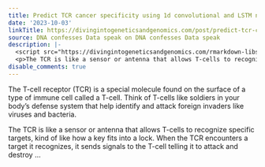 ```yaml
---
title: Predict TCR cancer specificity using 1d convolutional and LSTM neural networks
date: '2023-10-03'
linkTitle: https://divingintogeneticsandgenomics.com/post/predict-tcr-cancer-specificity-using-1d-convolutional-and-lstm-neural-networks/
source: DNA confesses Data speak on DNA confesses Data speak
description: |-
  <script src="https://divingintogeneticsandgenomics.com/rmarkdown-libs/header-attrs/header-attrs.js"></script> <p>The T-cell receptor (TCR) is a special molecule found on the surface of a type of immune cell called a T-cell. Think of T-cells like soldiers in your body’s defense system that help identify and attack foreign invaders like viruses and bacteria.</p>
  <p>The TCR is like a sensor or antenna that allows T-cells to recognize specific targets, kind of like how a key fits into a lock. When the TCR encounters a target it recognizes, it sends signals to the T-cell telling it to attack and destroy  ...
disable_comments: true
---
```

<script src="https://divingintogeneticsandgenomics.com/rmarkdown-libs/header-attrs/header-attrs.js"></script> <p>The T-cell receptor (TCR) is a special molecule found on the surface of a type of immune cell called a T-cell. Think of T-cells like soldiers in your body’s defense system that help identify and attack foreign invaders like viruses and bacteria.</p>
<p>The TCR is like a sensor or antenna that allows T-cells to recognize specific targets, kind of like how a key fits into a lock. When the TCR encounters a target it recognizes, it sends signals to the T-cell telling it to attack and destroy  ...